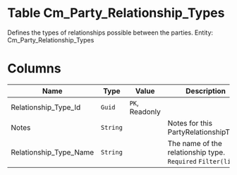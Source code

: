 # Table Cm_Party_Relationship_Types

Defines the types of relationships possible between the parties. Entity: Cm_Party_Relationship_Types

# Columns

| Name | Type | Value | Description |
| - | - | - | --- |
|Relationship_Type_Id|`Guid`|`PK`, Readonly||
|Notes|`String`||Notes for this PartyRelationshipType. |
|Relationship_Type_Name|`String`||The name of the relationship type. `Required` `Filter(like)` |
